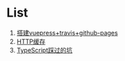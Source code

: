 List
===

1. [搭建vuepress+travis+github-pages](setup-vuepress-with-travis-on-github-pages.html)
2. [HTTP缓存](http-cache.html)
3. [TypeScript踩过的坑](typescript-traps.html)